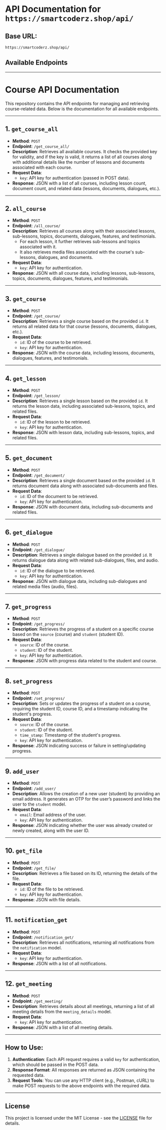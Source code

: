 # API Documentation for `https://smartcoderz.shop/api/`

## Base URL:
`https://smartcoderz.shop/api/`

## **Available Endpoints**

---
# Course API Documentation

This repository contains the API endpoints for managing and retrieving course-related data. Below is the documentation for all available endpoints.

---

## **1. `get_course_all`**

- **Method**: `POST`
- **Endpoint**: `/get_course_all/`
- **Description**: Retrieves all available courses. It checks the provided key for validity, and if the key is valid, it returns a list of all courses along with additional details like the number of lessons and documents associated with each course.
- **Request Data**:
    - `key`: API key for authentication (passed in POST data).
- **Response**: JSON with a list of all courses, including lesson count, document count, and related data (lessons, documents, dialogues, etc.).

---

## **2. `all_course`**

- **Method**: `POST`
- **Endpoint**: `/all_course/`
- **Description**: Retrieves all courses along with their associated lessons, sub-lessons, topics, documents, dialogues, features, and testimonials.
    - For each lesson, it further retrieves sub-lessons and topics associated with it.
    - It also retrieves media files associated with the course's sub-lessons, dialogues, and documents.
- **Request Data**:
    - `key`: API key for authentication.
- **Response**: JSON with all course data, including lessons, sub-lessons, topics, documents, dialogues, features, and testimonials.

---

## **3. `get_course`**

- **Method**: `POST`
- **Endpoint**: `/get_course/`
- **Description**: Retrieves a single course based on the provided `id`. It returns all related data for that course (lessons, documents, dialogues, etc.).
- **Request Data**:
    - `id`: ID of the course to be retrieved.
    - `key`: API key for authentication.
- **Response**: JSON with the course data, including lessons, documents, dialogues, features, and testimonials.

---

## **4. `get_lesson`**

- **Method**: `POST`
- **Endpoint**: `/get_lesson/`
- **Description**: Retrieves a single lesson based on the provided `id`. It returns the lesson data, including associated sub-lessons, topics, and related files.
- **Request Data**:
    - `id`: ID of the lesson to be retrieved.
    - `key`: API key for authentication.
- **Response**: JSON with lesson data, including sub-lessons, topics, and related files.

---

## **5. `get_document`**

- **Method**: `POST`
- **Endpoint**: `/get_document/`
- **Description**: Retrieves a single document based on the provided `id`. It returns document data along with associated sub-documents and files.
- **Request Data**:
    - `id`: ID of the document to be retrieved.
    - `key`: API key for authentication.
- **Response**: JSON with document data, including sub-documents and related files.

---

## **6. `get_dialogue`**

- **Method**: `POST`
- **Endpoint**: `/get_dialogue/`
- **Description**: Retrieves a single dialogue based on the provided `id`. It returns dialogue data along with related sub-dialogues, files, and audio.
- **Request Data**:
    - `id`: ID of the dialogue to be retrieved.
    - `key`: API key for authentication.
- **Response**: JSON with dialogue data, including sub-dialogues and related media files (audio, files).

---

## **7. `get_progress`**

- **Method**: `POST`
- **Endpoint**: `/get_progress/`
- **Description**: Retrieves the progress of a student on a specific course based on the `source` (course) and `student` (student ID).
- **Request Data**:
    - `source`: ID of the course.
    - `student`: ID of the student.
    - `key`: API key for authentication.
- **Response**: JSON with progress data related to the student and course.

---

## **8. `set_progress`**

- **Method**: `POST`
- **Endpoint**: `/set_progress/`
- **Description**: Sets or updates the progress of a student on a course, requiring the student ID, course ID, and a timestamp indicating the student's progress.
- **Request Data**:
    - `source`: ID of the course.
    - `student`: ID of the student.
    - `time_stamp`: Timestamp of the student's progress.
    - `key`: API key for authentication.
- **Response**: JSON indicating success or failure in setting/updating progress.

---

## **9. `add_user`**

- **Method**: `POST`
- **Endpoint**: `/add_user/`
- **Description**: Allows the creation of a new user (student) by providing an email address. It generates an OTP for the user’s password and links the user to the `student` model.
- **Request Data**:
    - `email`: Email address of the user.
    - `key`: API key for authentication.
- **Response**: JSON indicating whether the user was already created or newly created, along with the user ID.

---

## **10. `get_file`**

- **Method**: `POST`
- **Endpoint**: `/get_file/`
- **Description**: Retrieves a file based on its ID, returning the details of the file.
- **Request Data**:
    - `id`: ID of the file to be retrieved.
    - `key`: API key for authentication.
- **Response**: JSON with file details.

---

## **11. `notification_get`**

- **Method**: `POST`
- **Endpoint**: `/notification_get/`
- **Description**: Retrieves all notifications, returning all notifications from the `notification` model.
- **Request Data**:
    - `key`: API key for authentication.
- **Response**: JSON with a list of all notifications.

---

## **12. `get_meeting`**

- **Method**: `POST`
- **Endpoint**: `/get_meeting/`
- **Description**: Retrieves details about all meetings, returning a list of all meeting details from the `meeting_details` model.
- **Request Data**:
    - `key`: API key for authentication.
- **Response**: JSON with a list of all meeting details.

---

## **How to Use:**

1. **Authentication**: Each API request requires a valid `key` for authentication, which should be passed in the POST data.
2. **Response Format**: All responses are returned as JSON containing the requested data.
3. **Request Tools**: You can use any HTTP client (e.g., Postman, cURL) to make POST requests to the above endpoints with the required data.

---

## **License**

This project is licensed under the MIT License - see the [LICENSE](LICENSE) file for details.
